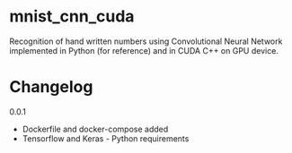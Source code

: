 # mnist_cnn_cuda
Recognition of hand written numbers using Convolutional Neural Network implemented in Python (for reference) and in CUDA C++ on GPU device.

# Changelog
0.0.1 
* Dockerfile and docker-compose added
* Tensorflow and Keras - Python requirements
